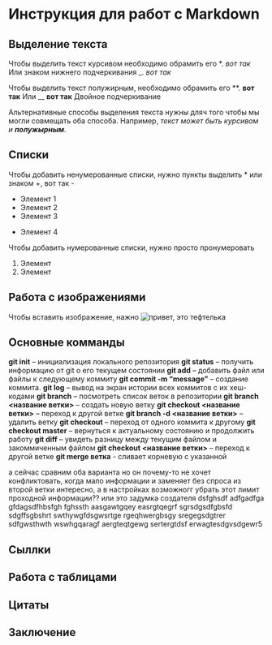 # Инструкция для работ с Markdown

## Выделение текста

Чтобы выделить текст курсивом необходимо обрамить его *.
*вот так*
Или знаком нижнего подчеркивания _. _вот так_


Чтобы выделить текст полужирным, необходимо обрамить его **. **вот так**
Или __ __вот так__ Двойное подчеркивание

Альтернативные способы выделения текста нужны дляч того чтобы мы могли совмещать оба способа. Например, _текст может быть курсивом и **полужырным**._

## Списки

Чтобы добавить ненумерованные списки, нужно пункты выделить * или знаком +, вот так -
* Элемент 1
* Элемент 2
* Элемент 3
+ Элемент 4

Чтобы добавить нумерованные списки, нужно просто пронумеровать
1. Элемент
2. Элемент

## Работа с изображениями

Чтобы вставить изображение, нажно
![привет, это тефтелька ](kat.jpg)

## Основные комманды 

**git init** – инициализация локального репозитория
**git status** – получить информацию от git о его текущем состоянии
**git add** – добавить файл или файлы к следующему коммиту
**git commit -m “message”** – создание коммита.
**git log** – вывод на экран истории всех коммитов с их хеш-кодами
**git branch** – посмотреть список веток в репозитории
**git branch <название ветки>** – создать новую ветку
**git checkout <название ветки>** – переход к другой ветке
**git branch -d <название ветки>** – удалить ветку
**git checkout** – переход от одного коммита к другому
**git checkout master** – вернуться к актуальному состоянию и продолжить работу
**git diff** – увидеть разницу между текущим файлом и закоммиченным файлом
**git checkout <название ветки>** – переход к другой ветке
**git merge ветка** - сливает корневую с указанной

а сейчас сравним оба варианта
но он почему-то не хочет конфликтовать, когда мало информации и заменяет без спроса из второй ветки
интересно, а в настройках возможногг убрать этот лимит проходной информации??
или это задумка создателя
dsfghsdf
adfgadfga
gfdagsdfhbsfgh
fghssth
aasgawtgqey
easrgtqegrf
sgrsdgsdfgbsfd
sdgffsgbshrt
swthywgfdsgwsrtge
rgeqhwergbsgy
sregegsdgtrer
sdfgwsthwth
wswhgqaragf
aergteqtgewg
sertergtdsf
erwagtesdgvsdgewr5



## Сыллки

## Работа с таблицами

## Цитаты

## Заключение